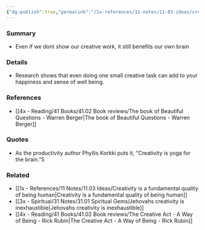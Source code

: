 ```yaml
---
{"dg-publish":true,"permalink":"/1x-references/11-notes/11-03-ideas/creativity-is-yoga-for-the-brain/","title":"Creativity is yoga for the brain","noteIcon":""}
---
```



### Summary
- Even if we dont show our creative work, it still benefits our own brain

### Details
- Research shows that even doing one small creative task can add to your happiness and sense of well being.

### References
- [[4x - Reading/41 Books/41.02 Book reviews/The book of Beautiful Questions - Warren Berger\|The book of Beautiful Questions - Warren Berger]]

### Quotes
- As the productivity author Phyllis Korkki puts it, “Creativity is yoga for the brain.”5

### Related
- [[1x - References/11 Notes/11.03 Ideas/Creativity is a fundamental quality of being human\|Creativity is a fundamental quality of being human]]
- [[3x - Spiritual/31 Notes/31.01 Spiritual Gems/Jehovahs creativity is inexhaustible\|Jehovahs creativity is inexhaustible]]
- [[4x - Reading/41 Books/41.02 Book reviews/The Creative Act - A Way of Being - Rick Rubin\|The Creative Act - A Way of Being - Rick Rubin]]